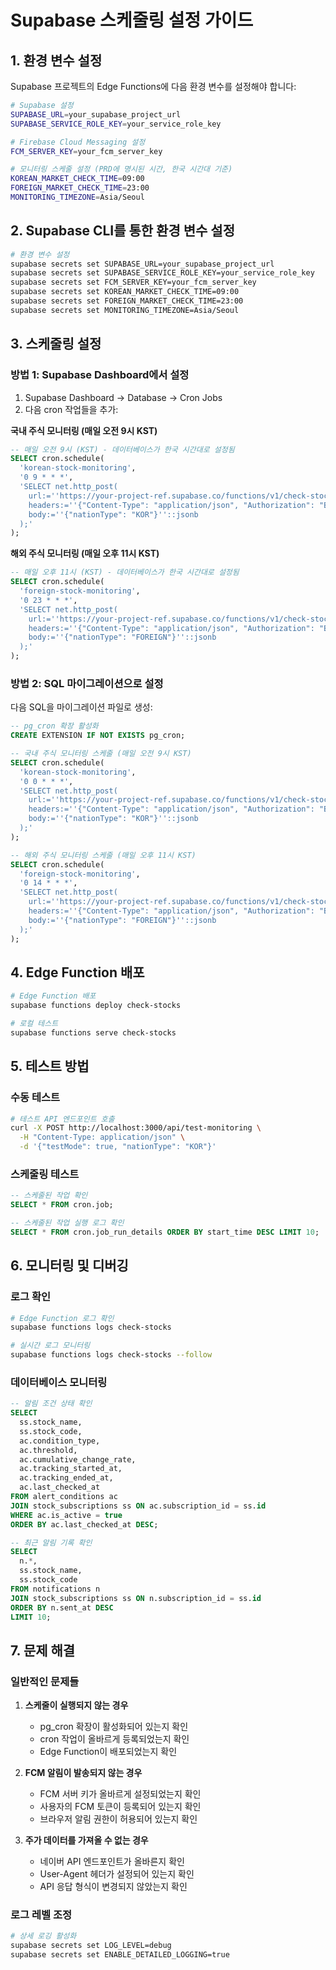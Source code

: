 # Supabase 스케줄링 설정 가이드

## 1. 환경 변수 설정

Supabase 프로젝트의 Edge Functions에 다음 환경 변수를 설정해야 합니다:

```bash
# Supabase 설정
SUPABASE_URL=your_supabase_project_url
SUPABASE_SERVICE_ROLE_KEY=your_service_role_key

# Firebase Cloud Messaging 설정
FCM_SERVER_KEY=your_fcm_server_key

# 모니터링 스케줄 설정 (PRD에 명시된 시간, 한국 시간대 기준)
KOREAN_MARKET_CHECK_TIME=09:00
FOREIGN_MARKET_CHECK_TIME=23:00
MONITORING_TIMEZONE=Asia/Seoul
```

## 2. Supabase CLI를 통한 환경 변수 설정

```bash
# 환경 변수 설정
supabase secrets set SUPABASE_URL=your_supabase_project_url
supabase secrets set SUPABASE_SERVICE_ROLE_KEY=your_service_role_key
supabase secrets set FCM_SERVER_KEY=your_fcm_server_key
supabase secrets set KOREAN_MARKET_CHECK_TIME=09:00
supabase secrets set FOREIGN_MARKET_CHECK_TIME=23:00
supabase secrets set MONITORING_TIMEZONE=Asia/Seoul
```

## 3. 스케줄링 설정

### 방법 1: Supabase Dashboard에서 설정

1. Supabase Dashboard → Database → Cron Jobs
2. 다음 cron 작업들을 추가:

**국내 주식 모니터링 (매일 오전 9시 KST)**
```sql
-- 매일 오전 9시 (KST) - 데이터베이스가 한국 시간대로 설정됨
SELECT cron.schedule(
  'korean-stock-monitoring',
  '0 9 * * *',
  'SELECT net.http_post(
    url:=''https://your-project-ref.supabase.co/functions/v1/check-stocks'',
    headers:=''{"Content-Type": "application/json", "Authorization": "Bearer your-anon-key"}''::jsonb,
    body:=''{"nationType": "KOR"}''::jsonb
  );'
);
```

**해외 주식 모니터링 (매일 오후 11시 KST)**
```sql
-- 매일 오후 11시 (KST) - 데이터베이스가 한국 시간대로 설정됨
SELECT cron.schedule(
  'foreign-stock-monitoring',
  '0 23 * * *',
  'SELECT net.http_post(
    url:=''https://your-project-ref.supabase.co/functions/v1/check-stocks'',
    headers:=''{"Content-Type": "application/json", "Authorization": "Bearer your-anon-key"}''::jsonb,
    body:=''{"nationType": "FOREIGN"}''::jsonb
  );'
);
```

### 방법 2: SQL 마이그레이션으로 설정

다음 SQL을 마이그레이션 파일로 생성:

```sql
-- pg_cron 확장 활성화
CREATE EXTENSION IF NOT EXISTS pg_cron;

-- 국내 주식 모니터링 스케줄 (매일 오전 9시 KST)
SELECT cron.schedule(
  'korean-stock-monitoring',
  '0 0 * * *',
  'SELECT net.http_post(
    url:=''https://your-project-ref.supabase.co/functions/v1/check-stocks'',
    headers:=''{"Content-Type": "application/json", "Authorization": "Bearer your-anon-key"}''::jsonb,
    body:=''{"nationType": "KOR"}''::jsonb
  );'
);

-- 해외 주식 모니터링 스케줄 (매일 오후 11시 KST)
SELECT cron.schedule(
  'foreign-stock-monitoring',
  '0 14 * * *',
  'SELECT net.http_post(
    url:=''https://your-project-ref.supabase.co/functions/v1/check-stocks'',
    headers:=''{"Content-Type": "application/json", "Authorization": "Bearer your-anon-key"}''::jsonb,
    body:=''{"nationType": "FOREIGN"}''::jsonb
  );'
);
```

## 4. Edge Function 배포

```bash
# Edge Function 배포
supabase functions deploy check-stocks

# 로컬 테스트
supabase functions serve check-stocks
```

## 5. 테스트 방법

### 수동 테스트
```bash
# 테스트 API 엔드포인트 호출
curl -X POST http://localhost:3000/api/test-monitoring \
  -H "Content-Type: application/json" \
  -d '{"testMode": true, "nationType": "KOR"}'
```

### 스케줄링 테스트
```sql
-- 스케줄된 작업 확인
SELECT * FROM cron.job;

-- 스케줄된 작업 실행 로그 확인
SELECT * FROM cron.job_run_details ORDER BY start_time DESC LIMIT 10;
```

## 6. 모니터링 및 디버깅

### 로그 확인
```bash
# Edge Function 로그 확인
supabase functions logs check-stocks

# 실시간 로그 모니터링
supabase functions logs check-stocks --follow
```

### 데이터베이스 모니터링
```sql
-- 알림 조건 상태 확인
SELECT 
  ss.stock_name,
  ss.stock_code,
  ac.condition_type,
  ac.threshold,
  ac.cumulative_change_rate,
  ac.tracking_started_at,
  ac.tracking_ended_at,
  ac.last_checked_at
FROM alert_conditions ac
JOIN stock_subscriptions ss ON ac.subscription_id = ss.id
WHERE ac.is_active = true
ORDER BY ac.last_checked_at DESC;

-- 최근 알림 기록 확인
SELECT 
  n.*,
  ss.stock_name,
  ss.stock_code
FROM notifications n
JOIN stock_subscriptions ss ON n.subscription_id = ss.id
ORDER BY n.sent_at DESC
LIMIT 10;
```

## 7. 문제 해결

### 일반적인 문제들

1. **스케줄이 실행되지 않는 경우**
   - pg_cron 확장이 활성화되어 있는지 확인
   - cron 작업이 올바르게 등록되었는지 확인
   - Edge Function이 배포되었는지 확인

2. **FCM 알림이 발송되지 않는 경우**
   - FCM 서버 키가 올바르게 설정되었는지 확인
   - 사용자의 FCM 토큰이 등록되어 있는지 확인
   - 브라우저 알림 권한이 허용되어 있는지 확인

3. **주가 데이터를 가져올 수 없는 경우**
   - 네이버 API 엔드포인트가 올바른지 확인
   - User-Agent 헤더가 설정되어 있는지 확인
   - API 응답 형식이 변경되지 않았는지 확인

### 로그 레벨 조정
```bash
# 상세 로깅 활성화
supabase secrets set LOG_LEVEL=debug
supabase secrets set ENABLE_DETAILED_LOGGING=true
```
